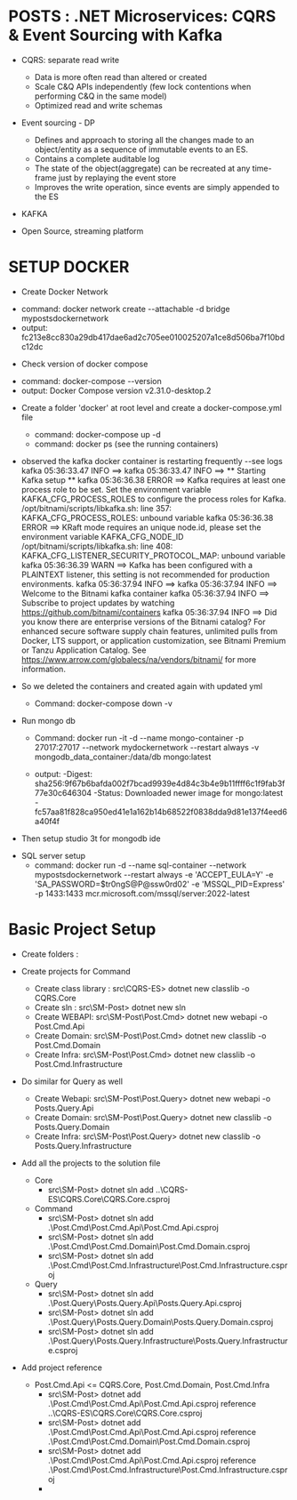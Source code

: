 # POSTS : .NET Microservices: CQRS &amp; Event Sourcing with Kafka

* CQRS: separate read write
  - Data is more often read than altered or created
  - Scale C&Q APIs independently (few lock contentions when performing C&Q in the same model)
  - Optimized read and write schemas


* Event sourcing - DP
  - Defines and approach to storing all the changes made to an object/entity as a sequence of immutable events to an ES.
  - Contains a complete auditable log
  - The state of the object(aggregate) can be recreated at any time-frame just by replaying the event store
  - Improves the write operation, since events are simply appended to the ES


* KAFKA
- Open Source, streaming platform

# SETUP DOCKER 

* Create Docker Network 
- command: docker network create --attachable -d bridge mypostsdockernetwork
- output: fc213e8cc830a29db417dae6ad2c705ee010025207a1ce8d506ba7f10bdc12dc

* Check version of docker compose
- command: docker-compose --version
- output: Docker Compose version v2.31.0-desktop.2

* Create a folder 'docker' at root level and create a docker-compose.yml file 
  - command: docker-compose up -d
  - command: docker ps (see the running containers)

* observed the kafka docker container is restarting frequently --see logs 
  kafka 05:36:33.47 INFO  ==> 
  kafka 05:36:33.47 INFO  ==> ** Starting Kafka setup **
  kafka 05:36:36.38 ERROR ==> Kafka requires at least one process role to be set. Set the environment variable KAFKA_CFG_PROCESS_ROLES to configure the process roles for Kafka.
  /opt/bitnami/scripts/libkafka.sh: line 357: KAFKA_CFG_PROCESS_ROLES: unbound variable
  kafka 05:36:36.38 ERROR ==> KRaft mode requires an unique node.id, please set the environment variable KAFKA_CFG_NODE_ID
  /opt/bitnami/scripts/libkafka.sh: line 408: KAFKA_CFG_LISTENER_SECURITY_PROTOCOL_MAP: unbound variable
  kafka 05:36:36.39 WARN  ==> Kafka has been configured with a PLAINTEXT listener, this setting is not recommended for production environments.
  kafka 05:36:37.94 INFO  ==> 
  kafka 05:36:37.94 INFO  ==> Welcome to the Bitnami kafka container
  kafka 05:36:37.94 INFO  ==> Subscribe to project updates by watching https://github.com/bitnami/containers⁠
  kafka 05:36:37.94 INFO  ==> Did you know there are enterprise versions of the Bitnami catalog? For enhanced secure software supply chain features, unlimited pulls from Docker, LTS support, or application customization, see Bitnami Premium or Tanzu Application Catalog. See https://www.arrow.com/globalecs/na/vendors/bitnami/⁠ for more information.


* So we deleted the containers and created again with updated yml 
  - Command: docker-compose down -v

* Run mongo db
  - Command: docker run -it -d --name mongo-container -p 27017:27017 --network mydockernetwork --restart always -v mongodb_data_container:/data/db mongo:latest
  
  - output: 
    -Digest: sha256:9f67b6bafda002f7bcad9939e4d84c3b4e9b11ffff6c1f9fab3f77e30c646304
    -Status: Downloaded newer image for mongo:latest
    -fc57aa81f828ca950ed41e1a162b14b68522f0838dda9d81e137f4eed6a40f4f

- Then setup studio 3t for mongodb ide

* SQL server setup
  - command: docker run -d --name sql-container --network mypostsdockernetwork --restart always -e 'ACCEPT_EULA=Y' -e 'SA_PASSWORD=$tr0ngS@P@ssw0rd02' -e 'MSSQL_PID=Express' -p 1433:1433 mcr.microsoft.com/mssql/server:2022-latest


# Basic Project Setup

* Create folders : <do>

* Create projects for Command
  - Create class library : src\CQRS-ES> dotnet new classlib -o CQRS.Core
  - Create sln : src\SM-Post> dotnet new sln
  - Create WEBAPI: src\SM-Post\Post.Cmd> dotnet new webapi -o Post.Cmd.Api
  - Create Domain: src\SM-Post\Post.Cmd> dotnet new classlib -o Post.Cmd.Domain
  - Create Infra: src\SM-Post\Post.Cmd> dotnet new classlib -o Post.Cmd.Infrastructure

* Do similar for Query as well
  - Create Webapi: src\SM-Post\Post.Query> dotnet new webapi -o Posts.Query.Api
  - Create Domain: src\SM-Post\Post.Query> dotnet new classlib -o Posts.Query.Domain
  - Create Infra: src\SM-Post\Post.Query> dotnet new classlib -o Posts.Query.Infrastructure

* Add all the projects to the solution file
  * Core
    - src\SM-Post> dotnet sln add ..\CQRS-ES\CQRS.Core\CQRS.Core.csproj
  * Command
    - src\SM-Post> dotnet sln add .\Post.Cmd\Post.Cmd.Api\Post.Cmd.Api.csproj
    - src\SM-Post> dotnet sln add .\Post.Cmd\Post.Cmd.Domain\Post.Cmd.Domain.csproj
    - src\SM-Post> dotnet sln add .\Post.Cmd\Post.Cmd.Infrastructure\Post.Cmd.Infrastructure.csproj
  * Query
    - src\SM-Post> dotnet sln add .\Post.Query\Posts.Query.Api\Posts.Query.Api.csproj
    - src\SM-Post> dotnet sln add .\Post.Query\Posts.Query.Domain\Posts.Query.Domain.csproj
    - src\SM-Post> dotnet sln add .\Post.Query\Posts.Query.Infrastructure\Posts.Query.Infrastructure.csproj
* Add project reference
  * Post.Cmd.Api <= CQRS.Core, Post.Cmd.Domain, Post.Cmd.Infra
    - src\SM-Post> dotnet add .\Post.Cmd\Post.Cmd.Api\Post.Cmd.Api.csproj reference ..\CQRS-ES\CQRS.Core\CQRS.Core.csproj
    - src\SM-Post> dotnet add .\Post.Cmd\Post.Cmd.Api\Post.Cmd.Api.csproj reference .\Post.Cmd\Post.Cmd.Domain\Post.Cmd.Domain.csproj
    - src\SM-Post> dotnet add .\Post.Cmd\Post.Cmd.Api\Post.Cmd.Api.csproj reference .\Post.Cmd\Post.Cmd.Infrastructure\Post.Cmd.Infrastructure.csproj
    - 



